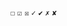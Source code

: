 <pre><style type="text/css">code{display:inline !important;}</style></pre>
<code>☐</code> <code>☑</code> <code>☒</code> 
<code>✓</code> <code>✔</code> <code>✗</code> <code>✘</code>

